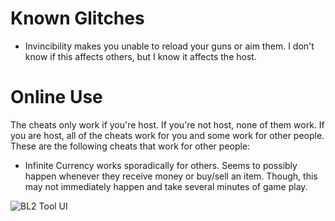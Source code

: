 # Known Glitches
* Invincibility makes you unable to reload your guns or aim them. I don't know if this affects others, but I know it affects the host.

# Online Use
The cheats only work if you're host. If you're not host, none of them work. If you are host, all of the cheats work for you and some work for other people. These are the following cheats that work for other people:
* Infinite Currency works sporadically for others. Seems to possibly happen whenever they receive money or buy/sell an item. Though, this may not immediately happen and take several minutes of game play.

![BL2 Tool UI](https://github.com/user-attachments/assets/c8acf4ae-de56-4ecd-a9d9-724584b6542d)
